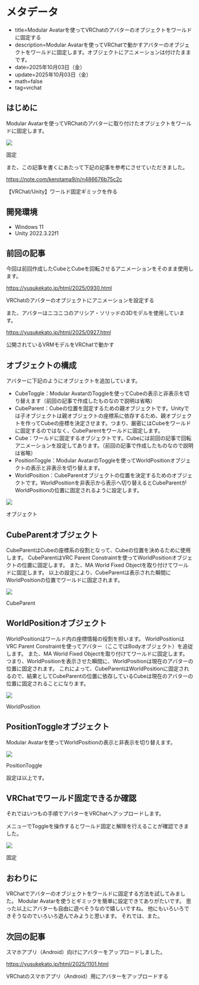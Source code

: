 # メタデータ
- title=Modular Avatarを使ってVRChatのアバターのオブジェクトをワールドに固定する
- description=Modular Avatarを使ってVRChatで動かすアバターのオブジェクトをワールドに固定します。オブジェクトにアニメーションは付けたままです。
- date=2025年10月03日（金）
- update=2025年10月03日（金）
- math=false
- tag=vrchat

## はじめに

Modular Avatarを使ってVRChatのアバターに取り付けたオブジェクトをワールドに固定します。

![](../../images/2025/20251003_01.gif)

固定

また、この記事を書くにあたって下記の記事を参考にさせていただきました。

https://note.com/kerotama9/n/n486676b75c2c

【VRChat/Unity】ワールド固定ギミックを作る

## 開発環境

- Windows 11
- Unity 2022.3.22f1

## 前回の記事

今回は前回作成したCubeとCubeを回転させるアニメーションをそのまま使用します。

https://yusukekato.jp/html/2025/0930.html

VRChatのアバターのオブジェクトにアニメーションを設定する

また、アバターはニコニコのアリシア・ソリッドの3Dモデルを使用しています。

https://yusukekato.jp/html/2025/0927.html

公開されているVRMモデルをVRChatで動かす

## オブジェクトの構成

アバターに下記のようにオブジェクトを追加しています。

- CubeToggle：Modular AvatarのToggleを使ってCubeの表示と非表示を切り替えます（前回の記事で作成したものなので説明は省略）
- CubeParent：Cubeの位置を固定するための親オブジェクトです。Unityでは子オブジェクトは親オブジェクトの座標系に依存するため、親オブジェクトを作ってCubeの座標を決定させます。つまり、厳密にはCubeをワールドに固定するのではなく、CubeParentをワールドに固定します。
- Cube：ワールドに固定するオブジェクトです。Cubeには前回の記事で回転アニメーションを設定してあります。（前回の記事で作成したものなので説明は省略）
- PositionToggle：Modular AvatarのToggleを使ってWorldPositionオブジェクトの表示と非表示を切り替えます。
- WorldPosition：CubeParentオブジェクトの位置を決定するためのオブジェクトです。WorldPositionを非表示から表示へ切り替えるとCubeParentがWorldPositionの位置に固定されるように設定します。

![](../../images/2025/20251003_02.png)

オブジェクト

## CubeParentオブジェクト

CubeParentはCubeの座標系の役割となって、Cubeの位置を決めるために使用します。
CubeParentはVRC Parent Constraintを使ってWorldPositionオブジェクトの位置に固定します。
また、MA World Fixed Objectを取り付けてワールドに固定します。
以上の設定により、CubeParentは表示された瞬間にWorldPositionの位置でワールドに固定されます。

![](../../images/2025/20251003_03.png)

CubeParent

## WorldPositionオブジェクト

WorldPositionはワールド内の座標情報の役割を担います。
WorldPositionはVRC Parent Constraintを使ってアバター（ここではBodyオブジェクト）を追従します。
また、MA World Fixed Objectを取り付けてワールドに固定します。
つまり、WorldPositionを表示させた瞬間に、WorldPositionは現在のアバターの位置に固定されます。
これによって、CubeParentはWorldPositionに固定されるので、結果としてCubeParentの位置に依存しているCubeは現在のアバターの位置に固定されることになります。

![](../../images/2025/20251003_04.png)

WorldPosition

## PositionToggleオブジェクト

Modular Avatarを使ってWorldPositionの表示と非表示を切り替えます。

![](../../images/2025/20251003_05.png)

PositionToggle

設定は以上です。

## VRChatでワールド固定できるか確認

それではいつもの手順でアバターをVRChatへアップロードします。

メニューでToggleを操作するとワールド固定と解除を行えることが確認できました。

![](../../images/2025/20251003_01.gif)

固定

## おわりに

VRChatでアバターのオブジェクトをワールドに固定する方法を試してみました。
Modular Avatarを使うとギミックを簡単に設定できてありがたいです。
思った以上にアバターも自由に遊べそうなので嬉しいですね。
他にもいろいろできそうなのでいろいろ遊んでみようと思います。
それでは、また。

## 次回の記事

スマホアプリ（Android）向けにアバターをアップロードしました。

https://yusukekato.jp/html/2025/1101.html

VRChatのスマホアプリ（Android）用にアバターをアップロードする